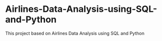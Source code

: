 # Airlines-Data-Analysis-using-SQL-and-Python
This project based on Airlines Data Analysis using SQL and Python
